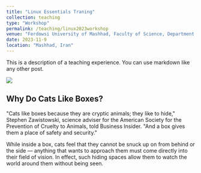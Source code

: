 ```yaml
---
title: "Linux Essentials Traning"
collection: teaching
type: "Workshop"
permalink: /teaching/linux2023workshop
venue: "Ferdowsi University of Mashhad, Faculty of Science, Department of Biology"
date: 2023-11-9
location: "Mashhad, Iran"
---
```


This is a description of a teaching experience. You can use markdown like any other post.

<div class="container">
  <img class="container__image" src="https://mtdata.ru/u7/photo53A0/20946911428-0/original.jpg#20946911428"/>
  <div class="container__text">
    <h2>Why Do Cats Like Boxes?</h2>
    <p>"Cats like boxes because they are cryptic animals; they like to hide," Stephen Zawistowski, science adviser for the American Society for the Prevention of Cruelty to Animals, told Business Insider. "And a box gives them a place of safety and security."</p>
    <p>While inside a box, cats feel that they cannot be snuck up on from behind or the side — anything that wants to approach them must come directly into their field of vision. In effect, such hiding spaces allow them to watch the world around them without being seen.</p>
  </div>
</div>
